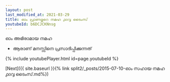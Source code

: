 ```yaml
---
layout: post
last_modified_at: 2021-03-29
title: ഓം പ്രാണഭൃറെ നമഹ ൧൦൮ ടൈംസ്
youtubeId: b6DCJCKNnsg
---
```

 
 
 ഓം അഭിരാമായ നമഹ 
 
 -  ആരാണ് മനസ്സിനെ പ്രസാദിപ്പിക്കുന്നത് 
 
  
 
  
 
 
 
 
 
 


{% include youtubePlayer.html id=page.youtubeId %}
 
[Next]({{ site.baseurl }}{% link  split2/_posts/2015-07-10-ഓം സഹായ നമഹ ൧൦൮ ടൈംസ്.md%})
 
